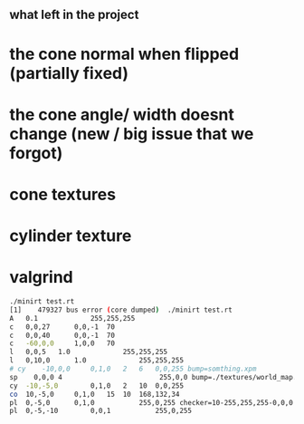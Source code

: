 ## what left in the project 

# the cone normal when flipped (partially fixed)
# the cone angle/ width doesnt change (new / big issue that we forgot)

# cone textures 
# cylinder texture 

# valgrind

```bash 
./minirt test.rt
[1]    479327 bus error (core dumped)  ./minirt test.rt
A 	0.1				255,255,255
c 	0,0,27		0,0,-1	70
c 	0,0,40		0,0,-1	70
c 	-60,0,0		1,0,0	70
l 	0,0,5	1.0				255,255,255
l 	0,10,0		1.0				255,255,255
# cy	-10,0,0		0,1,0	2	6	0,0,255 bump=somthing.xpm
sp    0,0,0 4                        255,0,0 bump=./textures/world_map.xpm
cy	-10,-5,0		0,1,0	2	10	0,0,255 
co	10,-5,0		0,1,0	15	10	168,132,34 
pl	0,-5,0		0,1,0			255,0,255 checker=10-255,255,255-0,0,0
pl	0,-5,-10		0,0,1			255,0,255 
```